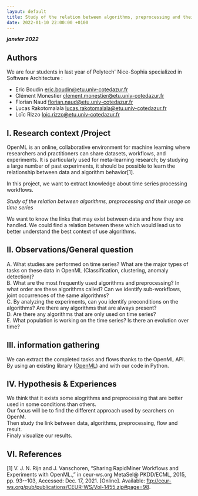 ```yaml
---
layout: default
title: Study of the relation between algorithms, preprocessing and their usage on time series
date: 2022-01-10 22:00:00 +0100
---
```


**_janvier 2022_**

## Authors

We are four students in last year of Polytech' Nice-Sophia specialized in Software Architecture :

- Eric Boudin <eric.boudin@etu.univ-cotedazur.fr>
- Clément Monestier <clement.monestier@etu.univ-cotedazur.fr>
- Florian Naud <florian.naud@etu.univ-cotedazur.fr>
- Lucas Rakotomalala <lucas.rakotomalala@etu.univ-cotedazur.fr>
- Loïc Rizzo <loic.rizzo@etu.univ-cotedazur.fr>

## I. Research context /Project

OpenML is an online, collaborative environment for machine learning where researchers and practitioners can share datasets, workflows, and experiments. It is particularly used for meta-learning research; by studying a large number of past experiments, it should be possible to learn the relationship between data and algorithm behavior[1].

In this project, we want to extract knowledge about time series processing workflows.

_Study of the relation between algorithms, preprocessing and their usage on time series_

We want to know the links that may exist between data and
how they are handled. We could find a relation between
these which would lead us to better understand the best context of use
algorithms.

## II. Observations/General question

A. What studies are performed on time series? What are the major types of tasks
on these data in OpenML (Classification, clustering, anomaly detection)?  
B. What are the most frequently used algorithms and preprocessing? In what
order are these algorithms called? Can we identify sub-workflows, joint
occurrences of the same algorithms?  
C. By analyzing the experiments, can you identify preconditions on the
algorithms? Are there any algorithms that are always present?  
D. Are there any algorithms that are only used on time series?  
E. What population is working on the time series? Is there an evolution over time?

## III. information gathering

We can extract the completed tasks and flows thanks to the OpenML API.
By using an existing library ([OpenML](https://pypi.org/project/openml/)) and with our code in Python.

## IV. Hypothesis & Experiences

We think that it exists some alogrithms and preprocessing that are better used in some conditions than others.  
Our focus will be to find the different approach used by searchers on OpenM.  
Then study the link between data, algorithms, preprocessing, flow and result.  
Finaly visualize our results.

## VI. References

[1] V. J. N. Rijn and J. Vanschoren, “Sharing RapidMiner Workflows and Experiments with
OpenML.,” in ceur-ws.org MetaSel@ PKDD/ECML, 2015, pp. 93--103, Accessed: Dec. 17, 2021. [Online]. Available:
ftp://ceur-ws.org/pub/publications/CEUR-WS/Vol-1455.zip#page=98.

